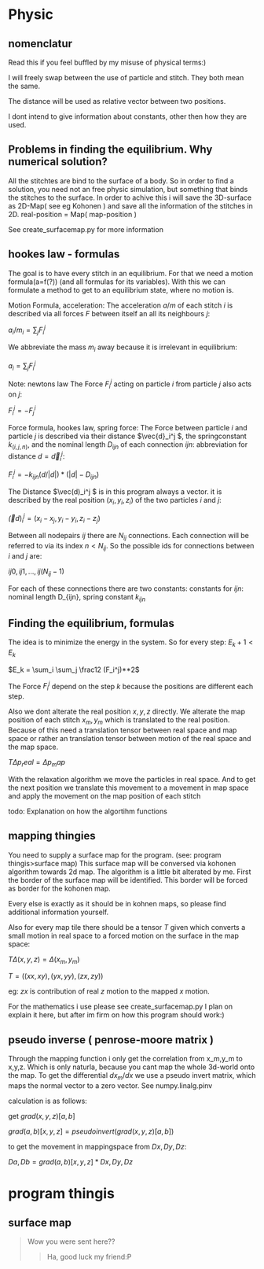 # Physic
## nomenclatur
Read this if you feel buffled by my misuse of physical terms:)

I will freely swap between the use of particle and stitch. They both mean
the same.

The distance will be used as relative vector between two positions.

I dont intend to give information about constants, other then how they are used.

## Problems in finding the equilibrium. Why numerical solution?
All the stitchtes are bind to the surface of a body. So in order to find a solution, you need not an free physic simulation, but something that binds the 
stitches to the surface. In order to achive this i will save the 3D-surface
as 2D-Map( see eg Kohonen ) and save all the information of the stitches in 2D.
real-position = Map( map-position )

See create_surfacemap.py for more information

## hookes law - formulas
The goal is to have every stitch in an equilibrium.
For that we need a motion formula(a=f(?)) (and all formulas for its variables).
With this we can formulate a method to get to an equilibrium state, where no 
motion is.


Motion Formula, acceleration:
The acceleration $a/m$ of each stitch $i$ is described via all forces $F$ 
between itself an all its neighbours $j$:

$a_i/m_i = \sum_j F_i^j$

We abbreviate the mass $m_i$ away because it is irrelevant in equilibrium:

$a_i = \sum_j F_i^j$

Note: newtons law
The Force $F_i^j$ acting on particle $i$ from particle $j$ also acts on $j$:

$F_i^j = -F_j^i$

Force formula, hookes law, spring force:
The Force between particle $i$ and particle $j$ is described via 
their distance $\vec{d}_i^j $, the springconstant $k_{(i,j,n)}$, and 
the nominal length $D_{ijn}$ of each connection $ijn$:
abbreviation for distance $d = \vec{d}_i^j$:

$F_i^j = -k_{ijn} (d/|d|) *(|d| -D_{ijn} )$

The Distance $\vec(d)_i^j $ is in this program always a vector. it is described
by the real position $(x_i, y_i, z_i)$ of the two particles $i$ and $j$:

$\vec(d)_i^j = (x_i-x_j, y_i -y_i, z_i-z_j)$

Between all nodepairs $ij$ there are $N_{ij}$ connections. Each connection 
will be referred to via its index $n<N_{ij}$. So the possible ids for connections between $i$ and $j$ are:

$ij0, ij1, ..., ij(N_{ij}-1)$

For each of these connections there are two constants:
constants for $ijn$: nominal length D_{ijn}, spring constant $k_{ijn}$

## Finding the equilibrium, formulas
The idea is to minimize the energy in the system.
So for every step: $E_k+1 < E_k$

$E_k = \sum_i \sum_j \frac12 (F_i^j)**2$

The Force $F_i^j$ depend on the step $k$ because the positions are 
different each step.

Also we dont alterate the real position $x,y,z$ directly. We alterate 
the map position of each stitch $x_m, y_m$ which is translated to the real
position.
Because of this need a translation tensor between real space and map space or rather an translation tensor between motion of the real space and the map space.

$T \Delta p_real = \Delta p_map$

With the relaxation algorithm we move the particles in real space. And to get 
the next position we translate this movement to a movement in map space and
apply the movement on the map position of each stitch

todo: Explanation on how the algortihm functions

## mapping thingies
You need to supply a surface map for the program. 
(see: program thingis>surface map)
This surface map will be conversed via kohonen algorithm towards 2d map.
The algorithm is a little bit alterated by me.
First the border of the surface map will be identified. This border will be forced as border for the kohonen map.

Every else is exactly as it should be in kohnen maps, so please find 
additional information yourself.


Also for every map tile there should be a tensor $T$ given which converts 
a small motion in real space to a forced motion on the surface in the map space:

$T \Delta (x,y,z) = \Delta(x_m, y_m)$

$T = ((xx, xy),(yx, yy),(zx, zy))$

eg: $zx$ is contribution of real $z$ motion to the mapped $x$ motion.

For the mathematics i use please see create_surfacemap.py
I plan on explain it here, but after im firm on how this program should work:)

## pseudo inverse ( penrose-moore matrix )
Through the mapping function i only get the correlation from x_m,y_m to x,y,z. 
Which is only naturla, because you cant map the whole 3d-world onto the map.
To get the differential $dx_m/dx$ we use a pseudo invert matrix, which maps 
the normal vector to a zero vector.
See numpy.linalg.pinv

calculation is as follows:

get $grad(x,y,z)[a,b]$

$grad(a,b)[x,y,z] = pseudoinvert( grad(x,y,z)[a,b] )$

to get the movement in mappingspace from $Dx, Dy, Dz$:

$Da, Db = grad(a,b)[x,y,z] * Dx, Dy, Dz$

# program thingis
##  surface map
>Wow you were sent here??
>>Ha, good luck my friend:P

